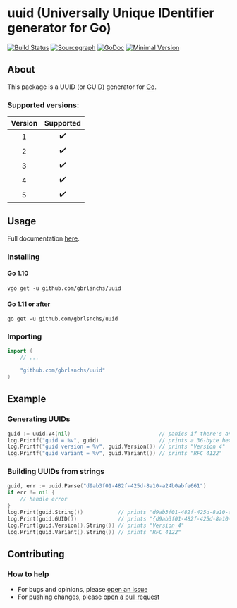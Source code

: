 # uuid (Universally Unique IDentifier generator for Go)
[![Build Status](https://travis-ci.org/gbrlsnchs/uuid.svg?branch=master)](https://travis-ci.org/gbrlsnchs/uuid)
[![Sourcegraph](https://sourcegraph.com/github.com/gbrlsnchs/uuid/-/badge.svg)](https://sourcegraph.com/github.com/gbrlsnchs/uuid?badge)
[![GoDoc](https://godoc.org/github.com/gbrlsnchs/uuid?status.svg)](https://godoc.org/github.com/gbrlsnchs/uuid)
[![Minimal Version](https://img.shields.io/badge/minimal%20version-go1.10%2B-5272b4.svg)](https://golang.org/doc/go1.10)

## About
This package is a UUID (or GUID) generator for [Go](https://golang.org).

### Supported versions:
| Version | Supported          |
|:-------:|:------------------:|
| 1       | :heavy_check_mark: |
| 2       | :heavy_check_mark: |
| 3       | :heavy_check_mark: |
| 4       | :heavy_check_mark: |
| 5       | :heavy_check_mark: |

## Usage
Full documentation [here](https://godoc.org/github.com/gbrlsnchs/uuid).

### Installing
#### Go 1.10
`vgo get -u github.com/gbrlsnchs/uuid`
#### Go 1.11 or after
`go get -u github.com/gbrlsnchs/uuid`

### Importing
```go
import (
	// ...

	"github.com/gbrlsnchs/uuid"
)
```

## Example
### Generating UUIDs
```go
guid := uuid.V4(nil)                            // panics if there's an error
log.Printf("guid = %v", guid)                   // prints a 36-byte hex-encoded UUID
log.Printf("guid version = %v", guid.Version()) // prints "Version 4"
log.Printf("guid variant = %v", guid.Variant()) // prints "RFC 4122"
```

### Building UUIDs from strings
```go
guid, err := uuid.Parse("d9ab3f01-482f-425d-8a10-a24b0abfe661")
if err != nil {
	// handle error
}
log.Print(guid.String())           // prints "d9ab3f01-482f-425d-8a10-a24b0abfe661"
log.Print(guid.GUID())             // prints "{d9ab3f01-482f-425d-8a10-a24b0abfe661}"
log.Print(guid.Version().String()) // prints "Version 4"
log.Print(guid.Variant().String()) // prints "RFC 4122"
```

## Contributing
### How to help
- For bugs and opinions, please [open an issue](https://github.com/gbrlsnchs/uuid/issues/new)
- For pushing changes, please [open a pull request](https://github.com/gbrlsnchs/uuid/compare)
